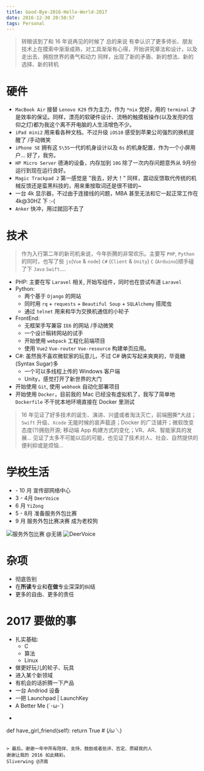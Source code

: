 ```yaml
---
title: Good-Bye-2016-Hello-World-2017
date: 2016-12-30 20:58:57
tags: Personal
---
```


> 转眼该到了和 16 年说再见的时候了
总的来说
有幸认识了更多师长、朋友
技术上在摸索中渐渐成熟，对工具渐渐有心得，开始讲究章法和设计，以及走出去、拥抱世界的勇气和动力
同样，出现了新的矛盾、新的想法、新的选择、新的转机

# 硬件
* `MacBook Air` 接替 `Lenovo K29` 作为主力，作为 `*nix` 党好，用的 `terminal` 才是效率的保证。同样，漂亮的软硬件设计、流畅的触摸板操作(以及发亮的信仰之灯)都为我这个离不开电脑的人生活增色不少。
* `iPad mini2` 用来看各种文档。不过升级 `iOS10` 感受到苹果公司强烈的换机提醒了 /手动微笑
* `iPhone SE` 拥有这 `5\5S`一代的机身设计以及 `6s` 的机身配置，作为一个小屏用户... 好了，我穷。
* `HP Micro Server` 德涛的设备，内存加到 `10G` 除了一次内存问题意外从 9月份运行到现在运行良好。
* `Magic Trackpad 2` 第一感觉是 "我去，好大！" 同样，震动反馈取代传统的机械反馈还是蛮黑科技的，用来重按取词还是很不错的~
* 一台 4k 显示器，不过由于连接线的问题，MBA 甚至无法和它一起正常工作在 4k@30HZ 下 :-(
* `Anker` 快冲，用过就回不去了

# 技术
> 作为入行第二年的新司机来说，今年折腾的非常欢乐。主要写 `PHP`, `Python` 的同时，也写了些 `js`(`Vue` & `node`) `C#` (`Client` & `Unity`) `C` (`Arduino`)顺手碰了下 `Java` `Swift`....  

* PHP: 主要在写 `Laravel` 相关, 开始写组件，同时也在尝试布道 `Laravel`
* Python: 
    * 两个基于 `Django` 的网站
    * 同时用  `rq` + `requests` + `Beautiful Soup` + `SQLAlchemy` 搭爬虫
    * 通过 `telnet` 用来和华为交换机通信的小轮子
* FrontEnd: 
    * 无框架手写兼容 `IE6` 的网站 /手动微笑
    * 一个设计稿转网站的试手
    * 开始使用 `webpack` 工程化前端项目
    * 使用 `Vue2` `Vue-router` `Vue-resource` 构建单页应用。
* C#: 虽然我不喜欢微软家的玩意儿，不过 C# 确实写起来爽爽的，毕竟糖(Syntax Sugar)多
    * 一个可以多线程上传的 Windows 客户端
    * Unity，感觉打开了新世界的大门
* 开始使用 `Git`, 使用 `webhook` 自动化部署项目
* 开始使用 `Docker`，目前我的 Mac 已经没有虚拟机了，我写了简单地 `Dockerfile` 不干扰本地环境直接在 Docker 里测试

> 16 年见证了好多技术的诞生、演进、兴盛或者淘汰灭亡，前端圈撕*大战；`Swift` 升级、`Xcode` 无能时候的哀声载道；Docker 的广泛铺开；微软改变态度(?)拥抱开源; 移动端 App 构建方式的变化；VR、AR、智能家具的发展...
见证了太多不可能以后的可能，也见证了技术对人、社会、自然提供的便利抑或是烦恼...

# 学校生活
* \- 10 月 宣传部网络中心
* 3 - 4月 `DeerVoice`
* 6 月 `YiZong`
* 5 - 8月 准备服务外包比赛
* 9 月 服务外包比赛决赛 成为老校狗

![服务外包比赛 @无锡](/2016/12/30/Good-Bye-2016-Hello-World-2017/awesome_2016_1.jpg)
![DeerVoice](/2016/12/30/Good-Bye-2016-Hello-World-2017/awesome_2016_2.jpg)

# 杂项
* 彻底告别
* 在**所读**专业和**在做**专业深深的纠结
* 更多的自由、更多的责任

# 2017 要做的事
* 扎实基础:
    * C
    * 算法
    * Linux
* 做更好玩儿的轮子、玩具
* 进入某个新领域
* 有机会的话折腾一下产品
* 一台 Andriod 设备
* 一把 Launchpad | LaunchKey
* A Better Me (´･ω･`)
* ```python
def have_girl_friend(self):
    return True # (*/ω＼*)
```

> 最后，谢谢一年中所有陪伴、支持、鼓励或者批评、否定、质疑我的人
谢谢让我的 2016 如此精彩。
Sliverwing @济南